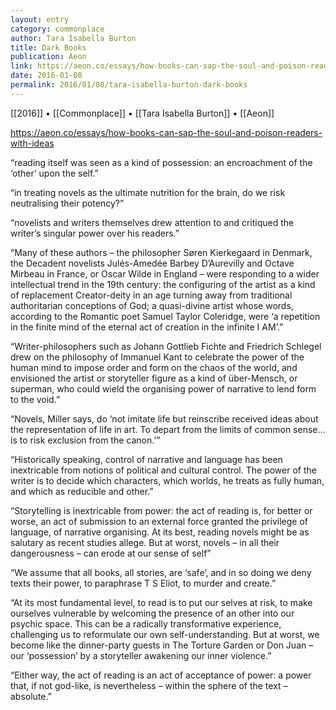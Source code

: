 ```yaml
---
layout: entry
category: commonplace
author: Tara Isabella Burton
title: Dark Books
publication: Aeon
link: https://aeon.co/essays/how-books-can-sap-the-soul-and-poison-readers-with-ideas
date: 2016-01-08
permalink: 2016/01/08/tara-isabella-burton-dark-books
---
```


[[2016]] • [[Commonplace]] • [[Tara Isabella Burton]] • [[Aeon]]

https://aeon.co/essays/how-books-can-sap-the-soul-and-poison-readers-with-ideas

“reading itself was seen as a kind of possession: an encroachment of the ‘other’ upon the self.”

“in treating novels as the ultimate nutrition for the brain, do we risk neutralising their potency?”

“novelists and writers themselves drew attention to and critiqued the writer’s singular power over his readers.”

“Many of these authors – the philosopher Søren Kierkegaard in Denmark, the Decadent novelists Julés-Amedée Barbey D’Aurevilly and Octave Mirbeau in France, or Oscar Wilde in England – were responding to a wider intellectual trend in the 19th century: the configuring of the artist as a kind of replacement Creator-deity in an age turning away from traditional authoritarian conceptions of God; a quasi-divine artist whose words, according to the Romantic poet Samuel Taylor Coleridge, were ‘a repetition in the finite mind of the eternal act of creation in the infinite I AM’.”

“Writer-philosophers such as Johann Gottlieb Fichte and Friedrich Schlegel drew on the philosophy of Immanuel Kant to celebrate the power of the human mind to impose order and form on the chaos of the world, and envisioned the artist or storyteller figure as a kind of über-Mensch, or superman, who could wield the organising power of narrative to lend form to the void.”

“Novels, Miller says, do ‘not imitate life but reinscribe received ideas about the representation of life in art. To depart from the limits of common sense… is to risk exclusion from the canon.’”

“Historically speaking, control of narrative and language has been inextricable from notions of political and cultural control. The power of the writer is to decide which characters, which worlds, he treats as fully human, and which as reducible and other.”

“Storytelling is inextricable from power: the act of reading is, for better or worse, an act of submission to an external force granted the privilege of language, of narrative organising. At its best, reading novels might be as salutary as recent studies allege. But at worst, novels – in all their dangerousness – can erode at our sense of self”

“We assume that all books, all stories, are ‘safe’, and in so doing we deny texts their power, to paraphrase T S Eliot, to murder and create.”

“At its most fundamental level, to read is to put our selves at risk, to make ourselves vulnerable by welcoming the presence of an other into our psychic space. This can be a radically transformative experience, challenging us to reformulate our own self-understanding. But at worst, we become like the dinner-party guests in The Torture Garden or Don Juan ­– our ‘possession’ by a storyteller awakening our inner violence.”

“Either way, the act of reading is an act of acceptance of power: a power that, if not god-like, is nevertheless – within the sphere of the text – absolute.”
